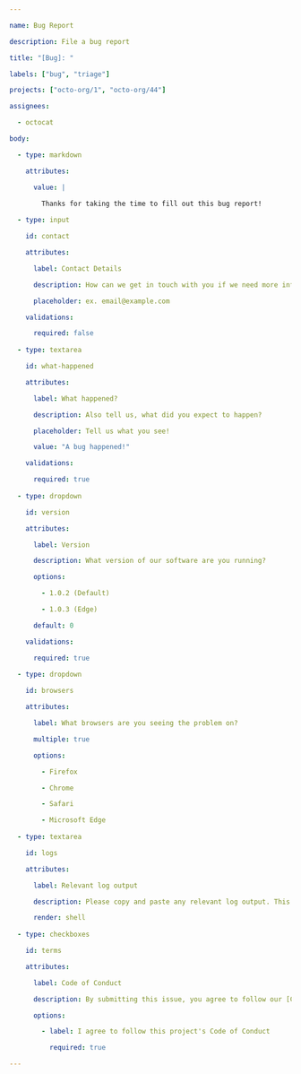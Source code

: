 ```yaml
---

name: Bug Report

description: File a bug report

title: "[Bug]: "

labels: ["bug", "triage"]

projects: ["octo-org/1", "octo-org/44"]

assignees: 

  - octocat

body:

  - type: markdown

    attributes:

      value: |

        Thanks for taking the time to fill out this bug report!
 
  - type: input

    id: contact

    attributes:

      label: Contact Details

      description: How can we get in touch with you if we need more info?

      placeholder: ex. email@example.com

    validations:

      required: false
 
  - type: textarea

    id: what-happened

    attributes:

      label: What happened?

      description: Also tell us, what did you expect to happen?

      placeholder: Tell us what you see!

      value: "A bug happened!"

    validations:

      required: true
 
  - type: dropdown

    id: version

    attributes:

      label: Version

      description: What version of our software are you running?

      options:

        - 1.0.2 (Default)

        - 1.0.3 (Edge)

      default: 0

    validations:

      required: true
 
  - type: dropdown

    id: browsers

    attributes:

      label: What browsers are you seeing the problem on?

      multiple: true

      options:

        - Firefox

        - Chrome

        - Safari

        - Microsoft Edge
 
  - type: textarea

    id: logs

    attributes:

      label: Relevant log output

      description: Please copy and paste any relevant log output. This will be automatically formatted into code, so no need for backticks.

      render: shell
 
  - type: checkboxes

    id: terms

    attributes:

      label: Code of Conduct

      description: By submitting this issue, you agree to follow our [Code of Conduct](https://example.com).

      options:

        - label: I agree to follow this project's Code of Conduct

          required: true

---
```

 
